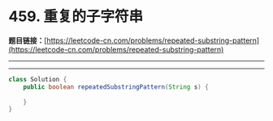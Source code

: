 # 459. 重复的子字符串

**题目链接：**[https://leetcode-cn.com/problems/repeated-substring-pattern](https://leetcode-cn.com/problems/repeated-substring-pattern)

---

<Cards card="leetcode_459_repeated-substring-pattern"></Cards>

---

```java
class Solution {
    public boolean repeatedSubstringPattern(String s) {
        
    }
}
```